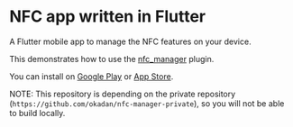 # NFC app written in Flutter

A Flutter mobile app to manage the NFC features on your device.

This demonstrates how to use the [nfc_manager](https://github.com/okadan/flutter-nfc-manager) plugin.

You can install on [Google Play](https://play.google.com/store/apps/details?id=com.naokiokada.nfcmanager) or [App Store](https://apps.apple.com/us/app/nfc-manager/id1497139504).

NOTE: This repository is depending on the private repository (`https://github.com/okadan/nfc-manager-private`),
so you will not be able to build locally.
